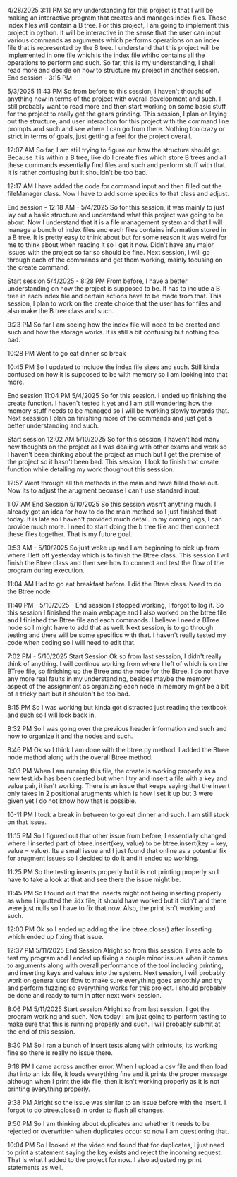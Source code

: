 4/28/2025 3:11 PM
So my understanding for this project is that I will be making an interactive program that creates and manages index files. Those index files will contain a B tree. For this project, I am going to implement this project in python. It will be interactive in the sense that the user can input various commands as arguments which performs operations on an index file that is represented by the B tree. I understand that this project will be implemented in one file which is the index file whihc contains all the operations to perform and such. So far, this is my understanding, I shall read more and decide on how to structure my project in another session.
End session - 3:15 PM

5/3/2025 11:43 PM
So from before to this session, I haven't thought of anything new in terms of the project with overall development and such. I still probably want to read more and then start working on some basic stuff for the project to really get the gears grinding. This session, I plan on laying out the structure, and user interaction for this project with the command line prompts and such and see where I can go from there. Nothing too crazy or strict in terms of goals, just getting a feel for the project overall.

12:07 AM
So far, I am still trying to figure out how the structure should go. Because it is within a B tree, like do I create files which store B trees and all these commands essentially find files and such and perform stuff with that. It is rather confusing but it shouldn't be too bad.

12:17 AM
I have added the code for command input and then filled out the fileManager class. Now I have to add some speciics to that class and adjust.

End session - 12:18 AM - 5/4/2025
So for this session, it was mainly to just lay out a basic structure and understand what this project was going to be about. Now I understand that it is a file management system and that I will manage a bunch of index files and each files contains information stored in a B tree. It is pretty easy to think about but for some reason it was weird for me to think about when reading it so I get it now. Didn't have any major issues with the project so far so should be fine. Next session, I will go through each of the commands and get them working, mainly focusing on the create command.

Start session 5/4/2025 - 8:28 PM
From before, I have a better understanding on how the project is supposed to be. It has to include a B tree in each index file and certain actions have to be made from that. This session, I plan to work on the create choice that the user has for files and also make the B tree class and such.

9:23 PM
So far I am seeing how the index file will need to be created and such and how the storage works. It is still a bit confusing but nothing too bad.

10:28 PM
Went to go eat dinner so break

10:45 PM
So I updated to include the index file sizes and such. Still kinda confused on how it is supposed to be with memory so I am looking into that more.

End session 11:04 PM 5/4/2025
So for this session. I ended up finishing the create function. I haven't tested it yet and I am still wondering how the memory stuff needs to be managed so I will be working slowly towards that. Next sesssion I plan on finishing more of the commands and just get a better understanding and such.

Start session 12:02 AM 5/10/2025
So for this session, I haven't had many new thoughts on the project as I was dealing with other exams and work so I haven't been thinking about the project as much but I get the premise of the project so it hasn't been bad. This session, I look to finish that create function while detailing my work thoughout this sesssion.

12:57
Went through all the methods in the main and have filled those out. Now its to adjust the arugment becuase I can't use standard input.

1:07 AM End Session 5/10/2025
So this session wasn't anything much. I already got an idea for how to do the main method so I just finished that today. It is late so I haven't provided much detail. In my coming logs, I can provide much more. I need to start doing the b tree file and then connect these files together. That is my future goal.

9:53 AM - 5/10/2025
So just woke up and I am beginning to pick up from where I left off yesterday which is to finish the Btree class. This session I wil finish the Btree class and then see how to connect and test the flow of the program during execution.

11:04 AM
Had to go eat breakfast before. I did the Btree class. Need to do the Btree node.

11:40 PM - 5/10/2025 - End session
I stopped working, I forgot to log it. So this session I finished the main webpage and I also worked on the btree file and I finished the Btree file and each commands. I believe I need a BTree node so I might have to add that as well. Next session, is to go through testing and there will be some specifics with that. I haven't really tested my code when coding so I will need to edit that.

7:02 PM - 5/10/2025 Start Session
Ok so from last sesssion, I didn't really think of anything. I will continue working from where I left of which is on the BTree file, so finishing up the Btree and the node for the Btree. I do not have any more real faults in my understanding, besides maybe the memory aspect of the assignment as organizing each node in memory might be a bit of a tricky part but it shouldn't be too bad.

8:15 PM
So I was working but kinda got distracted just reading the textbook and such so I will lock back in.

8:32 PM
So I was going over the previous header information and such and how to organize it and the nodes and such.

8:46 PM
Ok so I think I am done with the btree.py method. I added the Btree node method along with the overall Btree method.

9:03 PM
When I am running this file, the create is working properly as a new test.idx has been created but when I try and insert a file with a key and value pair, it isn't working. There is an issue that keeps saying that the insert only takes in 2 positional arugments which is how I set it up but 3 were given yet I do not know how that is possible.

10-11 PM
I took a break in between to go eat dinner and such. I am still stuck on that issue.

11:15 PM
So I figured out that other issue from before, I essentially changed where I inserted part of btree.insert(key, value) to be btree.insert(key = key, value = value). Its a small issue and I just found that online as a potential fix for arugment issues so I decided to do it and it ended up working.

11:25 PM
So the testing inserts properly but it is not printing properly so I have to take a look at that and see there the issue might be.

11:45 PM
So I found out that the inserts might not being inserting properly as when I inputted the .idx file, it should have worked but it didn't and there were just nulls so I have to fix that now. Also, the print isn't working and such.

12:00 PM
Ok so I ended up adding the line btree.close() after inserting which ended up fixing that issue.

12:37 PM 5/11/2025 End Session
Alright so from this session, I was able to test my program and I ended up fixing a couple minor issues when it comes to arguments along with overall performance of the tool including printing, and inserting keys and values into the system. Next session, I will probably work on general user flow to make sure everything goes smoothly and try and perform fuzzing so everything works for this project. I should probably be done and ready to turn in after next work session.

8:06 PM 5/11/2025 Start session
Alright so from last session, I got the program working and such. Now today I am just going to perform testing to make sure that this is running properly and such. I will probably submit at the end of this session.

8:30 PM
So I ran a bunch of insert tests along with printouts, its working fine so there is really no issue there.

9:18 PM
I came across another error. When I upload a csv file and then load that into an idx file, it loads everything fine and it prints the proper message although when I print the idx file, then it isn't working properly as it is not printing everything properly.

9:38 PM
Alright so the issue was similar to an issue before with the insert. I forgot to do btree.close() in order to flush all changes.

9:50 PM
So I am thinking about duplicates and whether it needs to be rejected or overwritten when duplicates occur so now I am questioning that.

10:04 PM
So I looked at the video and found that for duplicates, I just need to print a statement saying the key exists and reject the incoming request. That is what I added to the project for now. I also adjusted my print statements as well.

